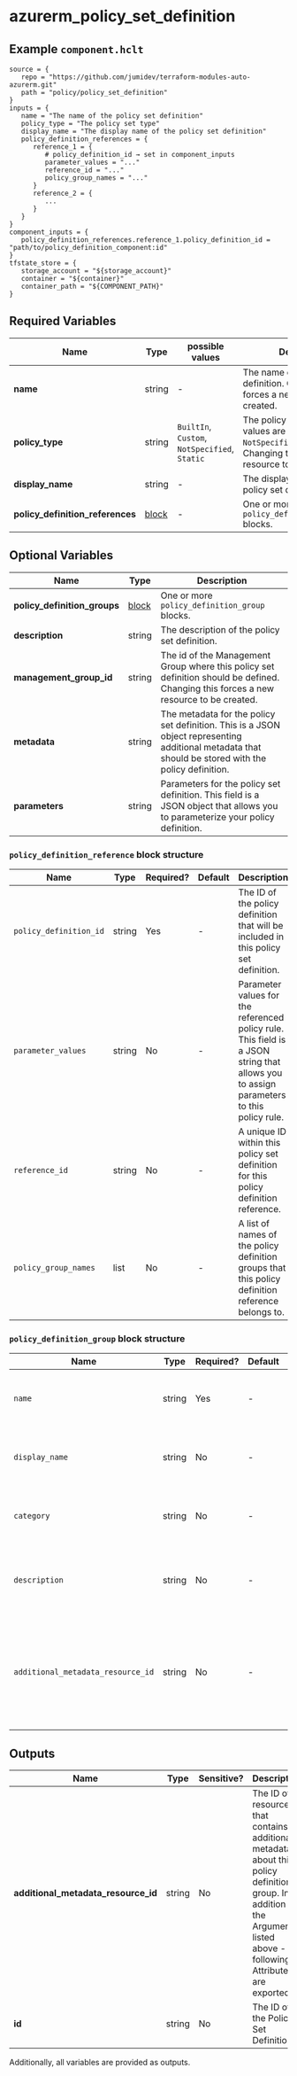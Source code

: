# azurerm_policy_set_definition



## Example `component.hclt`

```hcl
source = {
   repo = "https://github.com/jumidev/terraform-modules-auto-azurerm.git"   
   path = "policy/policy_set_definition"   
}
inputs = {
   name = "The name of the policy set definition"   
   policy_type = "The policy set type"   
   display_name = "The display name of the policy set definition"   
   policy_definition_references = {
      reference_1 = {
         # policy_definition_id → set in component_inputs
         parameter_values = "..."         
         reference_id = "..."         
         policy_group_names = "..."         
      }      
      reference_2 = {
         ...
      }      
   }   
}
component_inputs = {
   policy_definition_references.reference_1.policy_definition_id = "path/to/policy_definition_component:id"   
}
tfstate_store = {
   storage_account = "${storage_account}"   
   container = "${container}"   
   container_path = "${COMPONENT_PATH}"   
}
```

## Required Variables

| Name | Type |  possible values |  Description |
| ---- | --------- |  ----------- | ----------- |
| **name** | string |  -  |  The name of the policy set definition. Changing this forces a new resource to be created. | 
| **policy_type** | string |  `BuiltIn`, `Custom`, `NotSpecified`, `Static`  |  The policy set type. Possible values are `BuiltIn`, `Custom`, `NotSpecified` and `Static`. Changing this forces a new resource to be created. | 
| **display_name** | string |  -  |  The display name of the policy set definition. | 
| **policy_definition_references** | [block](#policy_definition_reference-block-structure) |  -  |  One or more `policy_definition_reference` blocks. | 

## Optional Variables

| Name | Type |  Description |
| ---- | --------- |  ----------- |
| **policy_definition_groups** | [block](#policy_definition_group-block-structure) |  One or more `policy_definition_group` blocks. | 
| **description** | string |  The description of the policy set definition. | 
| **management_group_id** | string |  The id of the Management Group where this policy set definition should be defined. Changing this forces a new resource to be created. | 
| **metadata** | string |  The metadata for the policy set definition. This is a JSON object representing additional metadata that should be stored with the policy definition. | 
| **parameters** | string |  Parameters for the policy set definition. This field is a JSON object that allows you to parameterize your policy definition. | 

### `policy_definition_reference` block structure

| Name | Type | Required? | Default | Description |
| ---- | ---- | --------- | ------- | ----------- |
| `policy_definition_id` | string | Yes | - | The ID of the policy definition that will be included in this policy set definition. |
| `parameter_values` | string | No | - | Parameter values for the referenced policy rule. This field is a JSON string that allows you to assign parameters to this policy rule. |
| `reference_id` | string | No | - | A unique ID within this policy set definition for this policy definition reference. |
| `policy_group_names` | list | No | - | A list of names of the policy definition groups that this policy definition reference belongs to. |

### `policy_definition_group` block structure

| Name | Type | Required? | Default | Description |
| ---- | ---- | --------- | ------- | ----------- |
| `name` | string | Yes | - | The name of this policy definition group. |
| `display_name` | string | No | - | The display name of this policy definition group. |
| `category` | string | No | - | The category of this policy definition group. |
| `description` | string | No | - | The description of this policy definition group. |
| `additional_metadata_resource_id` | string | No | - | The ID of a resource that contains additional metadata about this policy definition group. |



## Outputs

| Name | Type | Sensitive? | Description |
| ---- | ---- | --------- | --------- |
| **additional_metadata_resource_id** | string | No  | The ID of a resource that contains additional metadata about this policy definition group. In addition to the Arguments listed above - the following Attributes are exported: | 
| **id** | string | No  | The ID of the Policy Set Definition. | 

Additionally, all variables are provided as outputs.
